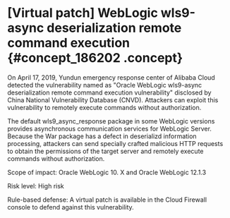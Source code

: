 # \[Virtual patch\] WebLogic wls9-async deserialization remote command execution {#concept_186202 .concept}

On April 17, 2019, Yundun emergency response center of Alibaba Cloud detected the vulnerability named as "Oracle WebLogic wls9-async deserialization remote command execution vulnerability" disclosed by China National Vulnerability Database \(CNVD\). Attackers can exploit this vulnerability to remotely execute commands without authorization.

The default wls9\_async\_response package in some WebLogic versions provides asynchronous communication services for WebLogic Server. Because the War package has a defect in deserializd information processing, attackers can send specially crafted malicious HTTP requests to obtain the permissions of the target server and remotely execute commands without authorization.

Scope of impact: Oracle WebLogic 10. X and Oracle WebLogic 12.1.3

Risk level: High risk

Rule-based defense: A virtual patch is available in the Cloud Firewall console to defend against this vulnerability.

